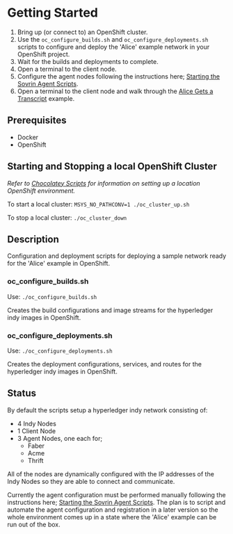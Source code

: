 # Getting Started

1. Bring up (or connect to) an OpenShift cluster.
2. Use the `oc_configure_builds.sh` and `oc_configure_deployments.sh` scripts to configure and deploy the 'Alice' example network in your OpenShift project.
3. Wait for the builds and deployments to complete.
4. Open a terminal to the client node.
5. Configure the agent nodes following the instructions here; [Starting the Sovrin Agent Scripts](https://github.com/evernym/sovrin-environments/blob/master/docker/StartSovrinAgents.md).
6. Open a terminal to the client node and walk through the [Alice Gets a Transcript](https://github.com/hyperledger/indy-node/blob/master/getting-started.md#alice-gets-a-transcript) example.


## Prerequisites
* Docker
* OpenShift

## Starting and Stopping a local OpenShift Cluster

_Refer to [Chocolatey Scripts](https://github.com/WadeBarnes/dev-tools/tree/master/chocolatey) for information on setting up a location OpenShift environment._

To start a local cluster: `MSYS_NO_PATHCONV=1 ./oc_cluster_up.sh`

To stop a local cluster: `./oc_cluster_down`

## Description

Configuration and deployment scripts for deploying a sample network ready for the 'Alice' example in OpenShift.

### oc_configure_builds.sh

Use: `./oc_configure_builds.sh`

Creates the build configurations and image streams for the hyperledger indy images in OpenShift.

### oc_configure_deployments.sh

Use: `./oc_configure_deployments.sh`

Creates the deployment configurations, services, and routes for the hyperledger indy images in OpenShift.

## Status

By default the scripts setup a hyperledger indy network consisting of:
* 4 Indy Nodes
* 1 Client Node
* 3 Agent Nodes, one each for;
    * Faber
	* Acme
	* Thrift

All of the nodes are dynamically configured with the IP addresses of the Indy Nodes so they are able to connect and communicate.

Currently the agent configuration must be performed manually following the instructions here; [Starting the Sovrin Agent Scripts](https://github.com/evernym/sovrin-environments/blob/master/docker/StartSovrinAgents.md).  The plan is to script and automate the agent configuration and registration in a later version so the whole environment comes up in a state where the 'Alice' example can be run out of the box.